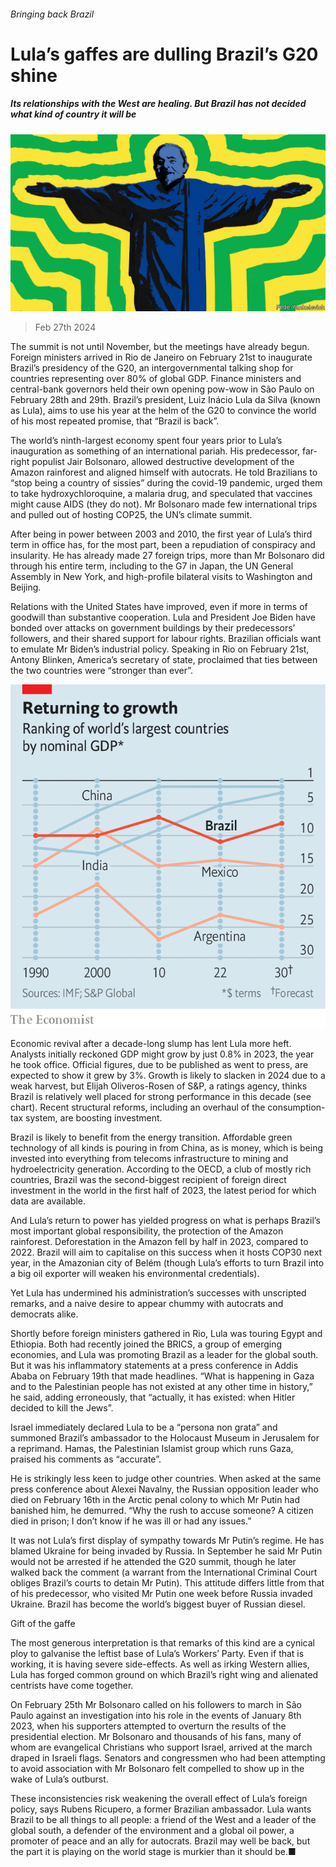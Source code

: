 ###### Bringing back Brazil

# Lula’s gaffes are dulling Brazil’s G20 shine 

##### Its relationships with the West are healing. But Brazil has not decided what kind of country it will be 

![image](images/20240302_AMD001.jpg) 

> Feb 27th 2024 

The summit is not until November, but the meetings have already begun. Foreign ministers arrived in Rio de Janeiro on February 21st to inaugurate Brazil’s presidency of the G20, an intergovernmental talking shop for countries representing over 80% of global GDP. Finance ministers and central-bank governors held their own opening pow-wow in São Paulo on February 28th and 29th. Brazil’s president, Luiz Inácio Lula da Silva (known as Lula), aims to use his year at the helm of the G20 to convince the world of his most repeated promise, that “Brazil is back”.

The world’s ninth-largest economy spent four years prior to Lula’s inauguration as something of an international pariah. His predecessor, far-right populist Jair Bolsonaro, allowed destructive development of the Amazon rainforest and aligned himself with autocrats. He told Brazilians to “stop being a country of sissies” during the covid-19 pandemic, urged them to take hydroxychloroquine, a malaria drug, and speculated that vaccines might cause AIDS (they do not). Mr Bolsonaro made few international trips and pulled out of hosting COP25, the UN’s climate summit.

After being in power between 2003 and 2010, the first year of Lula’s third term in office has, for the most part, been a repudiation of conspiracy and insularity. He has already made 27 foreign trips, more than Mr Bolsonaro did through his entire term, including to the G7 in Japan, the UN General Assembly in New York, and high-profile bilateral visits to Washington and Beijing. 

Relations with the United States have improved, even if more in terms of goodwill than substantive cooperation. Lula and President Joe Biden have bonded over attacks on government buildings by their predecessors’ followers, and their shared support for labour rights. Brazilian officials want to emulate Mr Biden’s industrial policy. Speaking in Rio on February 21st, Antony Blinken, America’s secretary of state, proclaimed that ties between the two countries were “stronger than ever”.

![image](images/20240302_AMC613.png) 


Economic revival after a decade-long slump has lent Lula more heft. Analysts initially reckoned GDP might grow by just 0.8% in 2023, the year he took office. Official figures, due to be published as  went to press, are expected to show it grew by 3%. Growth is likely to slacken in 2024 due to a weak harvest, but Elijah Oliveros-Rosen of S&amp;P, a ratings agency, thinks Brazil is relatively well placed for strong performance in this decade (see chart). Recent structural reforms, including an overhaul of the consumption-tax system, are boosting investment. 

Brazil is likely to benefit from the energy transition. Affordable green technology of all kinds is pouring in from China, as is money, which is being invested into everything from telecoms infrastructure to mining and hydroelectricity generation. According to the OECD, a club of mostly rich countries, Brazil was the second-biggest recipient of foreign direct investment in the world in the first half of 2023, the latest period for which data are available.

And Lula’s return to power has yielded progress on what is perhaps Brazil’s most important global responsibility, the protection of the Amazon rainforest. Deforestation in the Amazon fell by half in 2023, compared to 2022. Brazil will aim to capitalise on this success when it hosts COP30 next year, in the Amazonian city of Belém (though Lula’s efforts to turn Brazil into a big oil exporter will weaken his environmental credentials). 

Yet Lula has undermined his administration’s successes with unscripted remarks, and a naive desire to appear chummy with autocrats and democrats alike.

Shortly before foreign ministers gathered in Rio, Lula was touring Egypt and Ethiopia. Both had recently joined the BRICS, a group of emerging economies, and Lula was promoting Brazil as a leader for the global south. But it was his inflammatory statements at a press conference in Addis Ababa on February 19th that made headlines. “What is happening in Gaza and to the Palestinian people has not existed at any other time in history,” he said, adding erroneously, that “actually, it has existed: when Hitler decided to kill the Jews”. 

Israel immediately declared Lula to be a “persona non grata” and summoned Brazil’s ambassador to the Holocaust Museum in Jerusalem for a reprimand. Hamas, the Palestinian Islamist group which runs Gaza, praised his comments as “accurate”. 

He is strikingly less keen to judge other countries. When asked at the same press conference about Alexei Navalny, the Russian opposition leader who died on February 16th in the Arctic penal colony to which Mr Putin had banished him, he demurred. “Why the rush to accuse someone? A citizen died in prison; I don’t know if he was ill or had any issues.” 

It was not Lula’s first display of sympathy towards Mr Putin’s regime. He has blamed Ukraine for being invaded by Russia. In September he said Mr Putin would not be arrested if he attended the G20 summit, though he later walked back the comment (a warrant from the International Criminal Court obliges Brazil’s courts to detain Mr Putin). This attitude differs little from that of his predecessor, who visited Mr Putin one week before Russia invaded Ukraine. Brazil has become the world’s biggest buyer of Russian diesel. 

Gift of the gaffe

The most generous interpretation is that remarks of this kind are a cynical ploy to galvanise the leftist base of Lula’s Workers’ Party. Even if that is working, it is having severe side-effects. As well as irking Western allies, Lula has forged common ground on which Brazil’s right wing and alienated centrists have come together. 

On February 25th Mr Bolsonaro called on his followers to march in São Paulo against an investigation into his role in the events of January 8th 2023, when his supporters attempted to overturn the results of the presidential election. Mr Bolsonaro and thousands of his fans, many of whom are evangelical Christians who support Israel, arrived at the march draped in Israeli flags. Senators and congressmen who had been attempting to avoid association with Mr Bolsonaro felt compelled to show up in the wake of Lula’s outburst. 

These inconsistencies risk weakening the overall effect of Lula’s foreign policy, says Rubens Ricupero, a former Brazilian ambassador. Lula wants Brazil to be all things to all people: a friend of the West and a leader of the global south, a defender of the environment and a global oil power, a promoter of peace and an ally for autocrats. Brazil may well be back, but the part it is playing on the world stage is murkier than it should be.■ 



